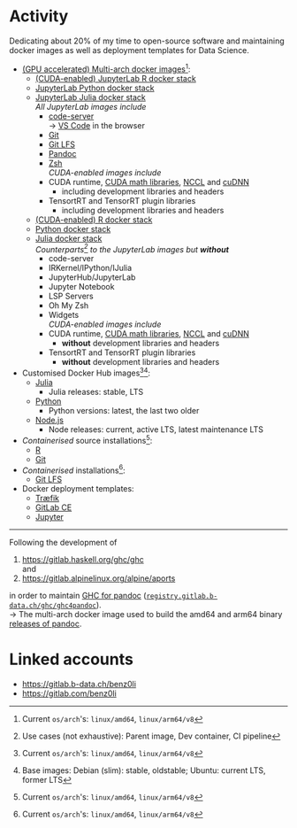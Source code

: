 # Activity

Dedicating about 20% of my time to open-source software and maintaining docker
images as well as deployment templates for Data Science.

* [(GPU accelerated) Multi-arch docker images](https://gitlab.b-data.ch/explore?sort=latest_activity_desc&name=Multi-arch%20Docker%20Image&sort=latest_activity_desc)[^1]:
  * [(CUDA-enabled) JupyterLab R docker stack](https://github.com/b-data/jupyterlab-r-docker-stack)
  * [JupyterLab Python docker stack](https://github.com/b-data/jupyterlab-python-docker-stack)
  * [JupyterLab Julia docker stack](https://github.com/b-data/jupyterlab-julia-docker-stack)  
    *All JupyterLab images include*
    * [code-server](https://github.com/cdr/code-server)  
      → [VS Code](https://github.com/microsoft/vscode) in the browser
    * [Git](https://git-scm.com)
    * [Git LFS](https://git-lfs.github.com)
    * [Pandoc](https://pandoc.org)
    * [Zsh](http://zsh.sourceforge.net)  
    *CUDA-enabled images include*
    * CUDA runtime,
      [CUDA math libraries](https://developer.nvidia.com/gpu-accelerated-libraries),
      [NCCL](https://developer.nvidia.com/nccl) and
      [cuDNN](https://developer.nvidia.com/cudnn)
      * including development libraries and headers
    * TensortRT and TensorRT plugin libraries
      * including development libraries and headers
  * [(CUDA-enabled) R docker stack](https://github.com/b-data/r-docker-stack)
  * [Python docker stack](https://github.com/b-data/python-docker-stack)
  * [Julia docker stack](https://github.com/b-data/julia-docker-stack)  
    *Counterparts[^2] to the JupyterLab images but **without***
    * code-server
    * IRKernel/IPython/IJulia
    * JupyterHub/JupyterLab
    * Jupyter Notebook
    * LSP Servers
    * Oh My Zsh
    * Widgets  
    *CUDA-enabled images include*
    * CUDA runtime,
      [CUDA math libraries](https://developer.nvidia.com/gpu-accelerated-libraries),
      [NCCL](https://developer.nvidia.com/nccl) and
      [cuDNN](https://developer.nvidia.com/cudnn)
      * **without** development libraries and headers
    * TensortRT and TensorRT plugin libraries
      * **without** development libraries and headers
* Customised Docker Hub images[^1][^3]:
  * [Julia](https://gitlab.b-data.ch/julia/jsi/container_registry)
    * Julia releases: stable, LTS
  * [Python](https://gitlab.b-data.ch/python/psi/container_registry)
    * Python versions: latest, the last two older
  * [Node.js](https://gitlab.b-data.ch/nodejs/nsi/container_registry)
    * Node releases: current, active LTS, latest maintenance LTS
* _Containerised_ source installations[^1]:
  * [R](https://github.com/b-data/rsi)
  * [Git](https://github.com/b-data/gsi)
* _Containerised_ installations[^1]:
  * [Git LFS](https://github.com/b-data/glfsi)
* Docker deployment templates:
  * [Træfik](https://github.com/b-data/docker-deployment-traefik)
  * [GitLab CE](https://github.com/b-data/docker-deployment-gitlab-ce)
  * [Jupyter](https://github.com/b-data/docker-deployment-jupyter)

---

Following the development of

1.  https://gitlab.haskell.org/ghc/ghc  
    and
1.  https://gitlab.alpinelinux.org/alpine/aports

in order to maintain [GHC for pandoc](https://github.com/benz0li/ghc4pandoc)
([`registry.gitlab.b-data.ch/ghc/ghc4pandoc`](https://gitlab.b-data.ch/ghc/ghc4pandoc/container_registry)).  
→ The multi-arch docker image used to build the amd64 and arm64 binary
[releases of pandoc](https://github.com/jgm/pandoc/releases).

# Linked accounts

*  https://gitlab.b-data.ch/benz0li
*  https://gitlab.com/benz0li

[^1]: Current `os/arch`'s: `linux/amd64`, `linux/arm64/v8`  
[^2]: Use cases (not exhaustive): Parent image, Dev container, CI pipeline
[^3]: Base images: Debian (slim): stable, oldstable; Ubuntu: current LTS, former LTS
